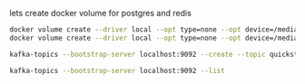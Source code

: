 lets create docker volume for postgres and redis

```bash
docker volume create --driver local --opt type=none --opt device=/media/root/b39c3d5a-3c51-42d2-9d2f-db210da47fe1/docker/rust_postgres_volume --opt o=bind rust_postgres_volume
docker volume create --driver local --opt type=none --opt device=/media/root/b39c3d5a-3c51-42d2-9d2f-db210da47fe1/docker/rust_redis_volume --opt o=bind rust_redis_volume
```

```bash
kafka-topics --bootstrap-server localhost:9092 --create --topic quickstart
```

```bash
kafka-topics --bootstrap-server localhost:9092 --list
```

